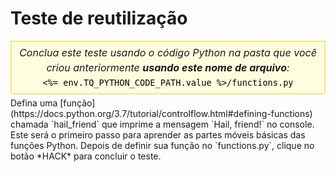 # Teste de reutilização

<style>
.py-script-info {
  font-size: 16px;
  text-align: center;
  background-color: #FFFFE0;
  border: 2px solid #F0E68C;
  padding: 5px;
  line-height: 1.5em;
  margin: 5px 0;
  font-style: italic;
}

.py-script-info span {
  font-style: normal;
  color: #000;
}
</style>
<div class="py-script-info">
  Conclua este teste usando o código Python na pasta que você criou anteriormente <b>usando este nome de arquivo</b>:
  <br/>
  <code><span><%= env.TQ_PYTHON_CODE_PATH.value %>/functions.py</span></code>
</div>
Defina uma [função](https://docs.python.org/3.7/tutorial/controlflow.html#defining-functions) chamada `hail_friend` que imprime a mensagem `Hail, friend!` no console. Este será o primeiro passo para aprender as partes móveis básicas das funções Python. Depois de definir sua função no `functions.py`, clique no botão *HACK* para concluir o teste.